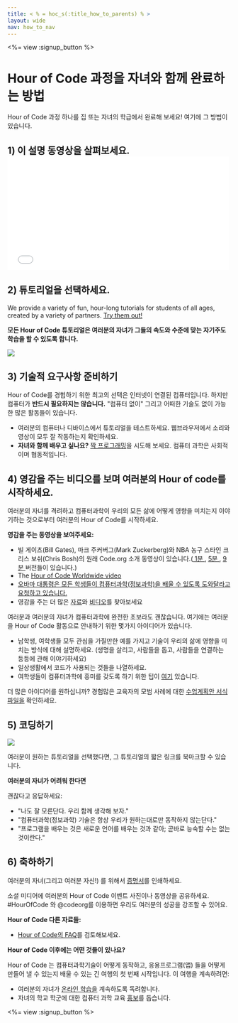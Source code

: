 ```yaml
---
title: < % = hoc_s(:title_how_to_parents) % >
layout: wide
nav: how_to_nav
---
```

<%= view :signup_button %>

# Hour of Code 과정을 자녀와 함께 완료하는 방법

Hour of Code 과정 하나를 집 또는 자녀의 학급에서 완료해 보세요! 여기에 그 방법이 있습니다.

## 1) 이 설명 동영상을 살펴보세요. <iframe width="500" height="255" src="//www.youtube.com/embed/SrnvvWDm73k" frameborder="0" allowfullscreen mark="crwd-mark"></iframe> 

## 2) 튜토리얼을 선택하세요.

We provide a variety of fun, hour-long tutorials for students of all ages, created by a variety of partners. [Try them out!](<%= resolve_url('/learn') %>)

**모든 Hour of Code 튜토리얼은 여러분의 자녀가 그들의 속도와 수준에 맞는 자기주도학습을 할 수 있도록 합니다.**

[![](/images/fit-700/tutorials.png)](<%= resolve_url('/learn') %>)

## 3) 기술적 요구사항 준비하기

Hour of Code를 경험하기 위한 최고의 선택은 인터넷이 연결된 컴퓨터입니다. 하지만 컴퓨터가 **반드시 필요하지는 않습니다.** "컴퓨터 없이" 그리고 어떠한 기술도 없이 가능한 많은 활동들이 있습니다.

- 여러분의 컴퓨터나 디바이스에서 튜토리얼을 테스트하세요. 웹브라우저에서 소리와 영상이 모두 잘 작동하는지 확인하세요.
- **자녀와 함께 배우고 싶나요?** [짝 프로그래밍](http://www.ncwit.org/resources/pair-programming-box-power-collaborative-learning)을 시도해 보세요. 컴퓨터 과학은 사회적이며 협동적입니다.

## 4) 영감을 주는 비디오를 보며 여러분의 Hour of code를 시작하세요.

여러분의 자녀를 격려하고 컴퓨터과학이 우리의 모든 삶에 어떻게 영향을 미치는지 이야기하는 것으로부터 여러분의 Hour of Code를 시작하세요.

**영감을 주는 동영상을 보여주세요:**

- 빌 게이츠(Bill Gates), 마크 주커버그(Mark Zuckerberg)와 NBA 농구 스타인 크리스 보쉬(Chris Bosh)의 원래 Code.org 소개 동영상이 있습니다.([ 1분 ](https://www.youtube.com/watch?v=qYZF6oIZtfc), [ 5분 ](https://www.youtube.com/watch?v=nKIu9yen5nc), [ 9분 ](https://www.youtube.com/watch?v=dU1xS07N-FA) 버전들이 있습니다.)
- The [Hour of Code Worldwide video](https://www.youtube.com/watch?v=KsOIlDT145A)
- [오바마 대통령은 모든 학생들이 컴퓨터과학(정보과학)을 배울 수 있도록 도와달라고 요청하고 있습니다.](https://www.youtube.com/watch?v=6XvmhE1J9PY)
- 영감을 주는 더 많은 [자료](<%= resolve_url('https://code.org/inspire') %>)와 [비디오](https://www.youtube.com/playlist?list=PLzdnOPI1iJNfpD8i4Sx7U0y2MccnrNZuP)를 찾아보세요

여러분과 여러분의 자녀가 컴퓨터과학에 완전한 초보라도 괜찮습니다. 여기에는 여러분을 Hour of Code 활동으로 안내하기 위한 몇가지 아이디어가 있습니다.

- 남학생, 여학생들 모두 관심을 가질만한 예를 가지고 기술이 우리의 삶에 영향을 미치는 방식에 대해 설명하세요. (생명을 살리고, 사람들을 돕고, 사람들을 연결하는 등등에 관해 이야기하세요)
- 일상생활에서 코드가 사용되는 것들을 나열하세요.
- 여학생들이 컴퓨터과학에 흥미를 갖도록 하기 위한 팁이 [여기](<%= resolve_url('https://code.org/girls') %>) 있습니다.

더 많은 아이디어를 원하십니까? 경험많은 교육자의 모범 사례에 대한 [수업계획안 서식파일을](/files/AfterschoolEducatorLessonPlanOutline.docx) 확인하세요.

## 5) 코딩하기

<img src="/images/fit-700/tutorial-short-link.png" />

여러분이 원하는 튜토리얼을 선택했다면, 그 튜토리얼의 짧은 링크를 북마크할 수 있습니다.

**여러분의 자녀가 어려워 한다면**

괜찮다고 응답하세요:

- "나도 잘 모른단다. 우리 함께 생각해 보자."
- "컴퓨터과학(정보과학) 기술은 항상 우리가 원하는대로만 동작하지 않는단다."
- "프로그램을 배우는 것은 새로운 언어를 배우는 것과 같아; 곧바로 능숙할 수는 없는 것이란다."

## 6) 축하하기

여러분의 자녀(그리고 여러분 자신!) 를 위해서 [증명서](<%= resolve_url('https://code.org/certificates') %>)를 인쇄하세요.

소셜 미디어에 여러분의 Hour of Code 이벤트 사진이나 동영상을 공유하세요. #HourOfCode 와 @codeorg를 이용하면 우리도 여러분의 성공을 강조할 수 있어요.

**Hour of Code 다른 자료들:**

- [Hour of Code의 FAQ](https://support.code.org/hc/en-us/categories/200147083-Hour-of-Code)를 검토해보세요.

**Hour of Code 이후에는 어떤 것들이 있나요?**

Hour of Code 는 컴퓨터과학기술이 어떻게 동작하고, 응용프로그램(앱) 들을 어떻게 만들어 낼 수 있는지 배울 수 있는 긴 여행의 첫 번째 시작입니다. 이 여행을 계속하려면:

- 여러분의 자녀가 [온라인 학습을](<%= resolve_url('https://code.org/learn/beyond') %>) 계속하도록 독려합니다.
- 자녀의 학교 학군에 대한 컴퓨터 과학 교육 [홍보](<%= resolve_url('/promote') %>)를 돕습니다.

<%= view :signup_button %>